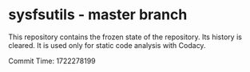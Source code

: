# sysfsutils - master branch

This repository contains the frozen state of the repository.
Its history is cleared. It is used only for static code
analysis with Codacy.

Commit Time: 1722278199